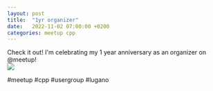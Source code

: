 ```yaml
---
layout: post
title:  "1yr organizer"
date:   2022-11-02 07:00:00 +0200
categories: meetup cpp
---
```


Check it out! I'm celebrating my 1 year anniversary as an organizer on @meetup!  
<img src="https://tinyurl.com/rekcuwuf" />

#meetup #cpp #usergroup #lugano